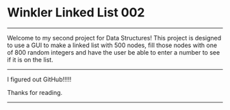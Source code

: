 # Winkler Linked List 002
**************************************************************************
Welcome to my second project for Data Structures!
This project is designed to use a GUI to make a linked list with 500 
nodes, fill those nodes with one of 800 random integers and have the user
be able to enter a number to see if it is on the list.
**************************************************************************
I figured out GitHub!!!!!

Thanks for reading.
**************************************************************************
